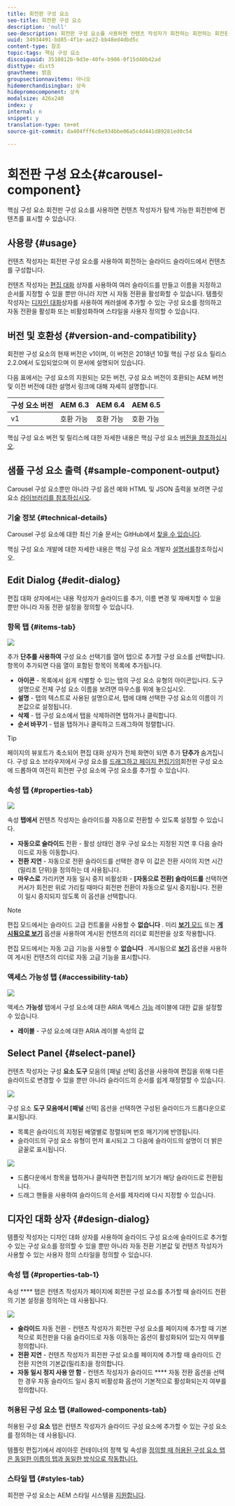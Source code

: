 ```yaml
---
title: 회전판 구성 요소
seo-title: 회전판 구성 요소
description: 'null'
seo-description: 회전판 구성 요소를 사용하면 컨텐츠 작성자가 회전하는 회전하는 회전판에 컨텐츠를 표시할 수 있습니다.
uuid: 34934491-bd85-4f1e-ae22-bb48ed4dbd5c
content-type: 참조
topic-tags: 핵심 구성 요소
discoiquuid: 3510812b-9d3e-40fe-b986-0f15d40b42ad
disttype: dist5
gnavtheme: 밝음
groupsectionnavitems: 아니오
hidemerchandisingbar: 상속
hidepromocomponent: 상속
modalsize: 426x240
index: y
internal: n
snippet: y
translation-type: tm+mt
source-git-commit: da404fff6c6e934bbe06a5c4d441d89281ed0c54

---
```



# 회전판 구성 요소{#carousel-component}

핵심 구성 요소 회전판 구성 요소를 사용하면 컨텐츠 작성자가 탐색 가능한 회전판에 컨텐츠를 표시할 수 있습니다.

## 사용량 {#usage}

컨텐츠 작성자는 회전판 구성 요소를 사용하여 회전하는 슬라이드 슬라이드에서 컨텐츠를 구성합니다.

컨텐츠 작성자는 [편집 대화](#edit-dialog) 상자를 사용하여 여러 슬라이드를 만들고 이름을 지정하고 순서를 지정할 수 있을 뿐만 아니라 지연 시 자동 전환을 활성화할 수 있습니다. 템플릿 작성자는 [디자인 대화](#design-dialog)상자를 사용하여 캐러셀에 추가할 수 있는 구성 요소를 정의하고 자동 전환을 활성화 또는 비활성화하며 스타일을 사용자 정의할 수 있습니다.

## 버전 및 호환성 {#version-and-compatibility}

회전판 구성 요소의 현재 버전은 v1이며, 이 버전은 2018년 10월 핵심 구성 요소 릴리스 2.2.0에서 도입되었으며 이 문서에 설명되어 있습니다.

다음 표에서는 구성 요소의 지원되는 모든 버전, 구성 요소 버전이 호환되는 AEM 버전 및 이전 버전에 대한 설명서 링크에 대해 자세히 설명합니다.

| 구성 요소 버전 | AEM 6.3 | AEM 6.4 | AEM 6.5 |
|--- |--- |--- |--- |
| v1 | 호환 가능 | 호환 가능 | 호환 가능 |

핵심 구성 요소 버전 및 릴리스에 대한 자세한 내용은 핵심 구성 요소 [버전을 참조하십시오](versions.md).

## 샘플 구성 요소 출력 {#sample-component-output}

Carousel 구성 요소뿐만 아니라 구성 옵션 예와 HTML 및 JSON 출력을 보려면 구성 요소 [라이브러리를 참조하십시오](http://opensource.adobe.com/aem-core-wcm-components/library/carousel.html).

### 기술 정보 {#technical-details}

Carousel 구성 요소에 대한 최신 기술 문서는 GitHub에서 [찾을 수 있습니다](https://github.com/adobe/aem-core-wcm-components/blob/master/content/src/content/jcr_root/apps/core/wcm/components/carousel/v1/carousel).

핵심 구성 요소 개발에 대한 자세한 내용은 핵심 구성 요소 개발자 [설명서를](developing.md)참조하십시오.

## Edit Dialog {#edit-dialog}

편집 대화 상자에서는 내용 작성자가 슬라이드를 추가, 이름 변경 및 재배치할 수 있을 뿐만 아니라 자동 전환 설정을 정의할 수 있습니다.

### 항목 탭 {#items-tab}

![](assets/screen-shot-2019-08-29-12.01.39.png)

추가 **단추를 사용하여** 구성 요소 선택기를 열어 탭으로 추가할 구성 요소를 선택합니다. 항목이 추가되면 다음 열이 포함된 항목이 목록에 추가됩니다.

* **아이콘** - 목록에서 쉽게 식별할 수 있는 탭의 구성 요소 유형의 아이콘입니다. 도구 설명으로 전체 구성 요소 이름을 보려면 마우스를 위에 놓으십시오.
* **설명** - 탭의 텍스트로 사용된 설명으로서, 탭에 대해 선택한 구성 요소의 이름이 기본값으로 설정됩니다.
* **삭제** - 탭 구성 요소에서 탭을 삭제하려면 탭하거나 클릭합니다.
* **순서 바꾸기** - 탭을 탭하거나 클릭하고 드래그하여 정렬합니다.

>[!TIP]
>
>페이지의 뷰포트가 축소되어 편집 대화 상자가 전체 화면이 되면 추가 **단추가** 숨겨집니다. 구성 요소 브라우저에서 구성 요소를 [드래그하고 페이지 편집기의](https://helpx.adobe.com/experience-manager/6-5/sites/authoring/using/editing-content.html#InsertingaComponent)회전판 구성 요소에 드롭하여 여전히 회전판 구성 요소에 구성 요소를 추가할 수 있습니다.

### 속성 탭 {#properties-tab}

![](assets/screen-shot-2019-08-29-12.01.57.png)

속성 **탭에서** 컨텐츠 작성자는 슬라이드를 자동으로 전환할 수 있도록 설정할 수 있습니다.

* **자동으로 슬라이드** 전환 - 활성 상태인 경우 구성 요소는 지정된 지연 후 다음 슬라이드로 자동 이동합니다.
* **전환 지연** - 자동으로 전환 슬라이드를 선택한 경우 이 값은 전환 사이의 지연 시간(밀리초 단위)을 정의하는 데 사용됩니다.
* **마우스로** 가리키면 자동 일시 중지 비활성화 - **[자동으로 전환] 슬라이드를** 선택하면 커서가 회전판 위로 가리킬 때마다 회전판 전환이 자동으로 일시 중지됩니다. 전환이 일시 중지되지 않도록 이 옵션을 선택합니다.

>[!NOTE]
>
>편집 모드에서는 슬라이드 고급 컨트롤을 사용할 수 **없습니다** . 미리 [**보기** 모드](https://helpx.adobe.com/experience-manager/6-5/sites/authoring/using/editing-content.html) 또는 **[게시됨으로 보기](https://helpx.adobe.com/experience-manager/6-5/sites/authoring/using/editing-content.html)** 옵션을 사용하여 게시된 컨텐츠의 리더로 회전판을 상호 작용합니다.
>
>편집 모드에서는 자동 고급 기능을 사용할 수 **없습니다** . 게시됨으로 **[보기](https://helpx.adobe.com/experience-manager/6-5/sites/authoring/using/editing-content.html)** 옵션을 사용하여 게시된 컨텐츠의 리더로 자동 고급 기능을 표시합니다.

### 액세스 가능성 탭 {#accessibility-tab}

![](assets/screen-shot-2019-08-29-12.02.22.png)

액세스 **가능성** 탭에서 구성 요소에 대한 ARIA 액세스 [가능](https://www.w3.org/WAI/standards-guidelines/aria/) 레이블에 대한 값을 설정할 수 있습니다.

* **레이블** - 구성 요소에 대한 ARIA 레이블 속성의 값

## Select Panel {#select-panel}

컨텐츠 작성자는 구성 **요소 도구** 모음의 [패널 선택] 옵션을 사용하여 편집을 위해 다른 슬라이드로 변경할 수 있을 뿐만 아니라 슬라이드의 순서를 쉽게 재정렬할 수 있습니다.

![](assets/screenshot_2018-10-11at165417.png)

구성 요소 **도구 모음에서 [패널** 선택] 옵션을 선택하면 구성된 슬라이드가 드롭다운으로 표시됩니다.

* 목록은 슬라이드의 지정된 배열별로 정렬되며 번호 매기기에 반영됩니다.
* 슬라이드의 구성 요소 유형이 먼저 표시되고 그 다음에 슬라이드의 설명이 더 밝은 글꼴로 표시됩니다.

![](assets/opera_snapshot_2018-11-28141537localhost.png)

* 드롭다운에서 항목을 탭하거나 클릭하면 편집기의 보기가 해당 슬라이드로 전환됩니다.
* 드래그 핸들을 사용하여 슬라이드의 순서를 제자리에 다시 지정할 수 있습니다.

## 디자인 대화 상자 {#design-dialog}

템플릿 작성자는 디자인 대화 상자를 사용하여 슬라이드 구성 요소에 슬라이드로 추가할 수 있는 구성 요소를 정의할 수 있을 뿐만 아니라 자동 전환 기본값 및 컨텐츠 작성자가 사용할 수 있는 사용자 정의 스타일을 정의할 수 있습니다.

### 속성 탭 {#properties-tab-1}

속성 **** 탭은 컨텐츠 작성자가 페이지에 회전판 구성 요소를 추가할 때 슬라이드 전환의 기본 설정을 정의하는 데 사용됩니다.

![](assets/screenshot_2018-11-28at141824.png)

* **슬라이드** 자동 전환 - 컨텐츠 작성자가 회전판 구성 요소를 페이지에 추가할 때 기본적으로 회전판을 다음 슬라이드로 자동 이동하는 옵션이 활성화되어 있는지 여부를 정의합니다.
* **전환 지연** - 컨텐츠 작성자가 회전판 구성 요소를 페이지에 추가할 때 슬라이드 간 전환 지연의 기본값(밀리초)을 정의합니다.
* **자동 일시 정지 사용 안 함** - 컨텐츠 작성자가 슬라이드 **** 자동 전환 옵션을 선택한 경우 자동 슬라이드 일시 중지 비활성화 옵션이 기본적으로 활성화되는지 여부를 정의합니다.

### 허용된 구성 요소 탭 {#allowed-components-tab}

허용된 구성 **요소** 탭은 컨텐츠 작성자가 슬라이드 구성 요소에 추가할 수 있는 구성 요소를 정의하는 데 사용됩니다.

템플릿 편집기에서 레이아웃 컨테이너의 정책 및 속성을 [정의할 때 허용된 구성 요소 탭은 동일한 이름의 탭과 동일한 방식으로 작동합니다.](https://helpx.adobe.com/experience-manager/6-5/sites/authoring/using/templates.html)

### 스타일 탭 {#styles-tab}

회전판 구성 요소는 AEM 스타일 시스템을 [지원합니다](authoring.md#component-styling).
